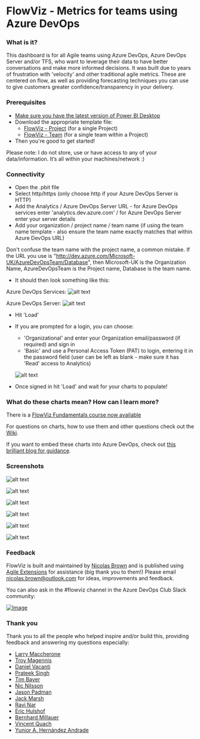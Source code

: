 # FlowViz - Metrics for teams using Azure DevOps
### What is it?
This dashboard is for all Agile teams using Azure DevOps, Azure DevOps Server and/or TFS, who want to leverage their data to have better conversations and make more informed decisions. It was built due to years of frustration with 'velocity' and other traditional agile metrics. These are centered on flow, as well as providing forecasting techniques you can use to give customers greater confidence/transparency in your delivery.

### Prerequisites
* [Make sure you have the latest version of Power BI Desktop](https://aka.ms/pbiSingleInstaller)
* Download the appropriate template file:
  - [FlowViz - Project](https://github.com/nbrown02/FlowViz/raw/main/FlowViz%20(Project).pbit) (for a single Project)
  - [FlowViz - Team](https://github.com/nbrown02/FlowViz/raw/main/FlowViz%20(Project).pbit) (for a single team within a Project)
* Then you're good to get started!

Please note: I do not store, use or have access to any of your data/information. It’s all within your machines/network :)

### Connectivity
* Open the .pbit file
* Select http/https (only choose http if your Azure DevOps Server is HTTP)
* Add the Analytics / Azure DevOps Server URL - for Azure DevOps services enter 'analytics.dev.azure.com' / for Azure DevOps Server enter your server details
* Add your organization / project name / team name (if using the team name template - also ensure the team name exactly matches that within Azure DevOps URL)

Don't confuse the team name with the project name, a common mistake. If the URL you use is "http://dev.azure.com/Microsoft-UK/AzureDevOpsTeam/Database", then Microsoft-UK is the Organization Name, AzureDevOpsTeam is the Project name, Database is the team name.

* It should then look something like this:

Azure DevOps Services:
![alt text](https://raw.githubusercontent.com/nbrown02/FlowViz/main/Screenshots/AzDO%20Services%20Login.png)


Azure DevOps Server:
![alt text](https://raw.githubusercontent.com/nbrown02/FlowViz/main/Screenshots/AzDO%20Server%20Login.png)

* Hit 'Load' 
* If you are prompted for a login, you can choose:
  - 'Organizational' and enter your Organization email/password (if required) and sign in
  - 'Basic' and use a Personal Access Token (PAT) to login, entering it in the password field (user can be left as blank - make sure it has 'Read' access to Analytics)

  ![alt text](https://docs.microsoft.com/en-us/azure/devops/report/powerbi/media/authentication-7.png?view=azure-devops)

* Once signed in hit 'Load' and wait for your charts to populate!

### What do these charts mean? How can I learn more?
There is a [FlowViz Fundamentals course now available](https://flowviz.thinkific.com/courses/fundamentals)

For questions on charts, how to use them and other questions check out the [Wiki](https://github.com/nbrown02/FlowViz/wiki).

If you want to embed these charts into Azure DevOps, check out [this brilliant blog for guidance](https://www.donaldonsoftware.com/2020/04/Publishing-a-PowerBI-Report-to-an-Azure-DevOps-Dashboard/).

### Screenshots
![alt text](https://raw.githubusercontent.com/nbrown02/FlowViz/main/Screenshots/FlowViz.gif)

![alt text](https://raw.githubusercontent.com/nbrown02/FlowViz/main/Screenshots/FlowViz%20Page%202.png)

![alt text](https://raw.githubusercontent.com/nbrown02/FlowViz/main/Screenshots/FlowViz%20Page%203.png)

![alt text](https://raw.githubusercontent.com/nbrown02/FlowViz/main/Screenshots/FlowViz%20Page%204.png)

![alt text](https://raw.githubusercontent.com/nbrown02/FlowViz/main/Screenshots/FlowViz%20Page%205.png)

![alt text](https://raw.githubusercontent.com/nbrown02/FlowViz/main/Screenshots/FlowViz%20Page%206.png)

### Feedback
FlowViz is built and maintained by [Nicolas Brown](https://www.nicolasbrown.co.uk/) and is published using [Agile Extensions](https://www.agileextensions.com/) for assistance (big thank you to them!)
Please email nicolas.brown@outlook.com for ideas, improvements and feedback.

You can also ask in the #flowviz channel in the Azure DevOps Club Slack community:

[![Image](https://agile-extensions.gallerycdn.vsassets.io/extensions/agile-extensions/flowviz/1.0.11/1603967401335/images/join-the-club.png)](https://www.azuredevops.club/?utm_source=github-flowviz&utm_medium=github&utm_campaign=community)

### Thank you

Thank you to all the people who helped inspire and/or build this, providing feedback and answering my questions especially:
* [Larry Maccherone](https://twitter.com/LMaccherone)
* [Troy Magennis](https://twitter.com/t_magennis)
* [Daniel Vacanti](https://twitter.com/danvacanti)
* [Prateek Singh](https://twitter.com/singhpr)
* [Tim Bayer](https://www.linkedin.com/in/tim-bayer-4ab28783/)
* [Nic Nilsson](https://www.linkedin.com/in/nicholas-nilsson-6b601225/)
* [Jason Padman](https://www.linkedin.com/in/jasonpadman)
* [Jack Marsh](https://www.linkedin.com/in/jack-marsh-1a1aa564)
* [Ravi Nar](https://www.linkedin.com/in/ravinar)
* [Eric Hulshof](https://www.linkedin.com/in/eric-hulshof-485a0868/)
* [Bernhard Millauer](https://github.com/SeriousM)
* [Vincent Quach](https://www.linkedin.com/in/vincentquach)
* [Yunior A. Hernández Andrade](https://www.linkedin.com/in/yuniorhdez)

